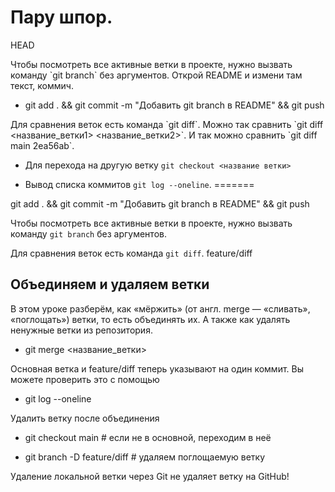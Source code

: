 <h1>Пару шпор.</h1> 

  HEAD
<p>Чтобы посмотреть все активные ветки в проекте, нужно вызвать команду `git branch` без аргументов. Открой README и измени там текст, коммич.</p> 

- git add . && git commit -m "Добавить git branch в README" && git push

<p>Для сравнения веток есть команда `git diff`. Можно так сравнить `git diff <название_ветки1> <название_ветки2>`. И так можно сравнить `git diff main 2ea56ab`.</p>

- Для перехода на другую ветку `git checkout <название ветки>`

- Вывод списка коммитов `git log --oneline`.
=======
<p>git add . && git commit -m "Добавить git branch в README" && git push</p> 

Чтобы посмотреть все активные ветки в проекте, нужно вызвать команду `git branch` без аргументов. 

Для сравнения веток есть команда `git diff`.
  feature/diff

<h2>Объединяем и удаляем ветки</h2>
<p>В этом уроке разберём, как «мёржить» (от англ. merge — «сливать», «поглощать») ветки, то есть объединять их. А также как удалять ненужные ветки из репозитория.</p> 

- git merge <название_ветки>

<p>Основная ветка и feature/diff теперь указывают на один коммит. Вы можете проверить это с помощью</p>

- git log --oneline

<p>Удалить ветку после объединения</p>

- git checkout main # если не в основной, переходим в неё

- git branch -D feature/diff # удаляем поглощаемую ветку

<p>Удаление локальной ветки через Git не удаляет ветку на GitHub!</p>